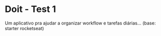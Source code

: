 # Doit - Test 1
Um aplicativo pra ajudar a organizar workflow e tarefas diárias... (base: starter rocketseat)
